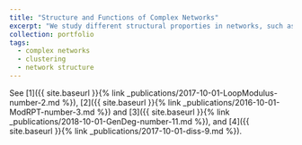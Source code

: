 ```yaml
---
title: "Structure and Functions of Complex Networks"
excerpt: "We study different structural proporties in networks, such as cyclic topologies, flows, matchings, clustering, etc."
collection: portfolio
tags:
  - complex networks
  - clustering
  - network structure
---
```


See [1]({{ site.baseurl }}{% link _publications/2017-10-01-LoopModulus-number-2.md %}), [2]({{ site.baseurl }}{% link _publications/2016-10-01-ModRPT-number-3.md %}) and [3]({{ site.baseurl }}{% link _publications/2018-10-01-GenDeg-number-11.md %}), and [4]({{ site.baseurl }}{% link _publications/2017-10-01-diss-9.md %}).

